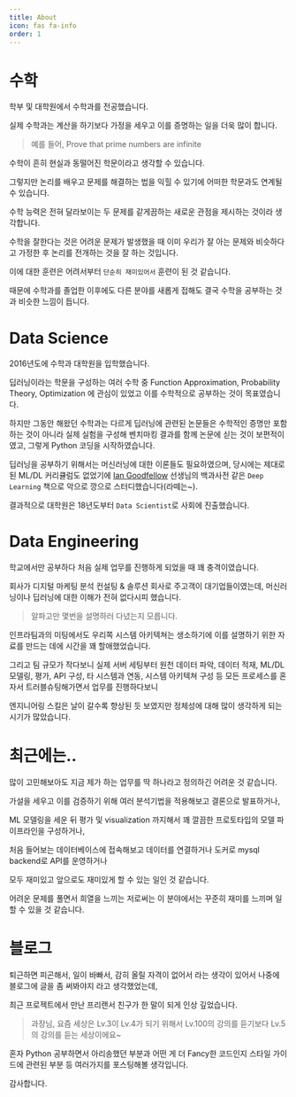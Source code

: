 ```yaml
---
title: About
icon: fas fa-info
order: 1
---
```


# 수학

학부 및 대학원에서 수학과를 전공했습니다.

실제 수학과는 계산을 하기보다 가정을 세우고 이를 증명하는 일을 더욱 많이 합니다.

> 예를 들어, Prove that prime numbers are infinite

수학이 흔히 현실과 동떨어진 학문이라고 생각할 수 있습니다.

그렇지만 논리를 배우고 문제를 해결하는 법을 익힐 수 있기에 어떠한 학문과도 연계될 수 있습니다.

수학 능력은 전혀 달라보이는 두 문제를 같게끔하는 새로운 관점을 제시하는 것이라 생각합니다.

수학을 잘한다는 것은 어려운 문제가 발생했을 때 이미 우리가 잘 아는 문제와 비슷하다고 가정한 후 논리를 전개하는 것을 잘 하는 것입니다.

이에 대한 훈련은 어려서부터 `단순히 재미있어서` 훈련이 된 것 같습니다.

때문에 수학과를 졸업한 이후에도 다른 분야를 새롭게 접해도 결국 수학을 공부하는 것과 비슷한 느낌이 듭니다.


# Data Science

2016년도에 수학과 대학원을 입학했습니다.

딥러닝이라는 학문을 구성하는 여러 수학 중 Function Approximation, Probability Theory, Optimization 에 관심이 있었고
이를 수학적으로 공부하는 것이 목표였습니다.

하지만 그동안 해왔던 수학과는 다르게
딥러닝에 관련된 논문들은 수학적인 증명만 포함하는 것이 아니라 실제 실험을 구성해 벤치마킹 결과를 함께 논문에 싣는 것이 보편적이였고,
그렇게 Python 코딩을 시작하였습니다.

딥러닝을 공부하기 위해서는 머신러닝에 대한 이론들도 필요하였으며,
당시에는 제대로 된 ML/DL 커리큘럼도 없었기에
[Ian Goodfellow](https://en.wikipedia.org/wiki/Ian_Goodfellow)
선생님의 백과사전 같은 `Deep Learning` 책으로 악으로 깡으로 스터디했습니다(라떼는~).

결과적으로 대학원은 18년도부터 `Data Scientist`로 사회에 진출했습니다.


# Data Engineering

학교에서만 공부하다 처음 실제 업무를 진행하게 되었을 때 꽤 충격이였습니다.

회사가 디지털 마케팅 분석 컨설팅 & 솔루션 회사로 주고객이 대기업들이였는데,
머신러닝이나 딥러닝에 대한 이해가 전혀 없다시피 했습니다.

> 알파고만 몇번을 설명하러 다녔는지 모릅니다.

인프라팀과의 미팅에서도 우리쪽 시스템 아키텍쳐는 생소하기에 이를 설명하기 위한 자료를 만드는 데에 시간을 꽤 할애했었습니다.

그리고 팀 규모가 작다보니
실제 서버 세팅부터 원천 데이터 파악, 데이터 적재, ML/DL 모델링, 평가, API 구성, 타 시스템과 연동, 시스템 아키텍쳐 구성 등
모든 프로세스를 혼자서 트러블슈팅해가면서 업무를 진행하다보니

엔지니어링 스킬은 날이 갈수록 향상된 듯 보였지만 정체성에 대해 많이 생각하게 되는 시기가 많았습니다.


# 최근에는..

많이 고민해보아도 지금 제가 하는 업무를 딱 하나라고 정의하긴 어려운 것 같습니다.

가설을 세우고 이를 검증하기 위해 여러 분석기법을 적용해보고 결론으로 발표하거나,

ML 모델링을 세운 뒤 평가 및 visualization 까지해서 꽤 깔끔한 프로토타입의 모델 파이프라인을 구성하거나,

처음 들어보는 데이터베이스에 접속해보고 데이터를 연결하거나 도커로 mysql backend로 API를 운영하거나

모두 재미있고 앞으로도 재미있게 할 수 있는 일인 것 같습니다.

어려운 문제를 풀면서 희열을 느끼는 저로써는 이 분야에서는 꾸준히 재미를 느끼며 일할 수 있을 것 같습니다.


# 블로그

퇴근하면 피곤해서, 일이 바빠서, 감히 올릴 자격이 없어서 라는 생각이 있어서 나중에 블로그에 글을 좀 써봐야지 라고 생각했었는데,

최근 프로젝트에서 만난 프리랜서 친구가 한 말이 되게 인상 깊었습니다.

> 과장님, 요즘 세상은 Lv.3이 Lv.4가 되기 위해서 Lv.100의 강의를 듣기보다 Lv.5의 강의를 듣는 세상이에요~

혼자 Python 공부하면서 아리송했던 부분과 어떤 게 더 Fancy한 코드인지 스타일 가이드에 관련된 부분 등 여러가지를 포스팅해볼 생각입니다.

감사합니다.


